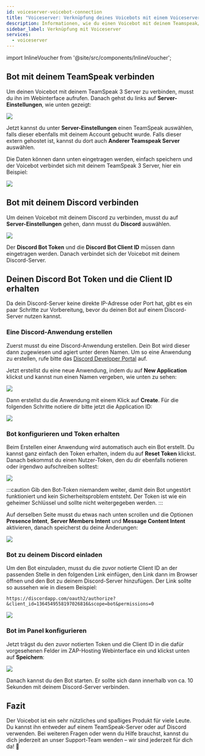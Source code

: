 ```yaml
---
id: voiceserver-voicebot-connection
title: "Voiceserver: Verknüpfung deines Voicebots mit einem Voiceserver"
description: Informationen, wie du einen Voicebot mit deinem Teamspeak/Discord Server von ZAP-Hosting verbinden kannst - ZAP-Hosting.com Dokumentation
sidebar_label: Verknüpfung mit Voiceserver
services:
  - voiceserver
---
```


import InlineVoucher from '@site/src/components/InlineVoucher';

<InlineVoucher />

## Bot mit deinem TeamSpeak verbinden

Um deinen Voicebot mit deinem TeamSpeak 3 Server zu verbinden, musst du ihn im Webinterface aufrufen. Danach gehst du links auf **Server-Einstellungen**, wie unten gezeigt:

![](https://screensaver01.zap-hosting.com/index.php/s/wp2ttHJyJeWbS44/preview)

Jetzt kannst du unter **Server-Einstellungen** einen TeamSpeak auswählen, falls dieser ebenfalls mit deinem Account gebucht wurde. Falls dieser extern gehostet ist, kannst du dort auch **Anderer Teamspeak Server** auswählen.

Die Daten können dann unten eingetragen werden, einfach speichern und der Voicebot verbindet sich mit deinem TeamSpeak 3 Server, hier ein Beispiel:

![](https://screensaver01.zap-hosting.com/index.php/s/fB7bF4XdcxPsjfm/preview)


## Bot mit deinem Discord verbinden

Um deinen Voicebot mit deinem Discord zu verbinden, musst du auf **Server-Einstellungen** gehen, dann musst du **Discord** auswählen.

![](https://screensaver01.zap-hosting.com/index.php/s/fCDKT64FHF4DN5j/preview)

Der **Discord Bot Token** und die **Discord Bot Client ID** müssen dann eingetragen werden. Danach verbindet sich der Voicebot mit deinem Discord-Server.


## Deinen Discord Bot Token und die Client ID erhalten

Da dein Discord-Server keine direkte IP-Adresse oder Port hat, gibt es ein paar Schritte zur Vorbereitung, bevor du deinen Bot auf einem Discord-Server nutzen kannst.


### Eine Discord-Anwendung erstellen

Zuerst musst du eine Discord-Anwendung erstellen. Dein Bot wird dieser dann zugewiesen und agiert unter deren Namen. Um so eine Anwendung zu erstellen, rufe bitte das [Discord Developer Portal](https://discord.com/developers/applications/) auf.

Jetzt erstellst du eine neue Anwendung, indem du auf **New Application** klickst und kannst nun einen Namen vergeben, wie unten zu sehen:

![](https://screensaver01.zap-hosting.com/index.php/s/YPbPtRaPEHZ7pB4/preview)

Dann erstellst du die Anwendung mit einem Klick auf **Create**. Für die folgenden Schritte notiere dir bitte jetzt die Application ID:

![](https://screensaver01.zap-hosting.com/index.php/s/tzBNzKBGzX8j4EK/preview)


### Bot konfigurieren und Token erhalten

Beim Erstellen einer Anwendung wird automatisch auch ein Bot erstellt. Du kannst ganz einfach den Token erhalten, indem du auf **Reset Token** klickst. Danach bekommst du einen Nutzer-Token, den du dir ebenfalls notieren oder irgendwo aufschreiben solltest:

![](https://screensaver01.zap-hosting.com/index.php/s/5ypmywwPJxRAFax/preview)

:::caution
Gib den Bot-Token niemandem weiter, damit dein Bot ungestört funktioniert und kein Sicherheitsproblem entsteht. Der Token ist wie ein geheimer Schlüssel und sollte nicht weitergegeben werden.
:::

Auf derselben Seite musst du etwas nach unten scrollen und die Optionen **Presence Intent**, **Server Members Intent** und **Message Content Intent** aktivieren, danach speicherst du deine Änderungen:

![](https://screensaver01.zap-hosting.com/index.php/s/3Lkbs5Yb9grgrJ7/preview)


### Bot zu deinem Discord einladen

Um den Bot einzuladen, musst du die zuvor notierte Client ID an der passenden Stelle in den folgenden Link einfügen, den Link dann im Browser öffnen und den Bot zu deinem Discord-Server hinzufügen. Der Link sollte so aussehen wie in diesem Beispiel:

```
https://discordapp.com/oauth2/authorize?&client_id=1364549558197026816&scope=bot&permissions=0
```

![](https://screensaver01.zap-hosting.com/index.php/s/yKX4ocRtrZ7zLWB/preview)


### Bot im Panel konfigurieren

Jetzt trägst du den zuvor notierten Token und die Client ID in die dafür vorgesehenen Felder im ZAP-Hosting Webinterface ein und klickst unten auf **Speichern**:

![](https://screensaver01.zap-hosting.com/index.php/s/TF8wdNbYJssrKXQ/preview)

Danach kannst du den Bot starten. Er sollte sich dann innerhalb von ca. 10 Sekunden mit deinem Discord-Server verbinden. 

## Fazit

Der Voicebot ist ein sehr nützliches und spaßiges Produkt für viele Leute. Du kannst ihn entweder auf einem TeamSpeak-Server oder auf Discord verwenden. Bei weiteren Fragen oder wenn du Hilfe brauchst, kannst du dich jederzeit an unser Support-Team wenden – wir sind jederzeit für dich da! 🙂
